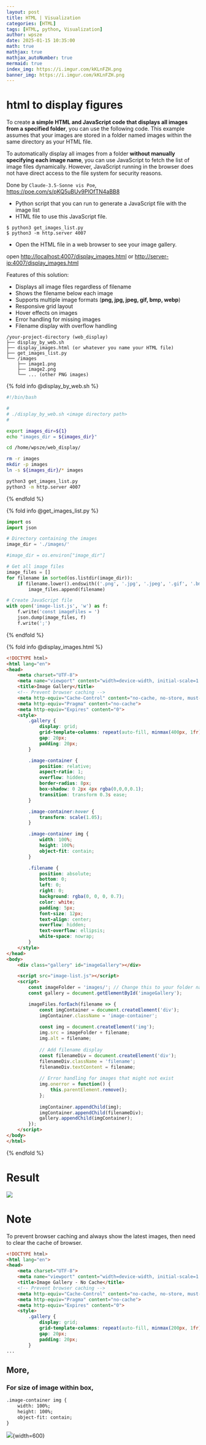 ```yaml
---
layout: post
title: HTML | Visualization
categories: [HTML]
tags: [HTML, python, Visualization]
author: wpsze
date: 2025-01-15 10:35:00
math: true
mathjax: true
mathjax_autoNumber: true
mermaid: true
index_img: https://i.imgur.com/kKLnFZH.png
banner_img: https://i.imgur.com/kKLnFZH.png
---
```


# html to display figures

To create **a simple HTML and JavaScript code that displays all images from a specified folder**, you can use the following code. This example assumes that your images are stored in a folder named images within the same directory as your HTML file.

To automatically display all images from a folder **without manually specifying each image name**, you can use JavaScript to fetch the list of image files dynamically. However, JavaScript running in the browser does not have direct access to the file system for security reasons.

Done by `Claude-3.5-Sonne vis Poe`, <https://poe.com/s/pKQ5uBUv9PlOfTN4aBB8>

- Python script that you can run to generate a JavaScript file with the image list
- HTML file to use this JavaScript file.

```console
$ python3 get_images_list.py 
$ python3 -m http.server 4007
```

- Open the HTML file in a web browser to see your image gallery.

open <http://localhost:4007/display_images.html> or <http://server-ip:4007/display_images.html>

Features of this solution:

- Displays all image files regardless of filename
- Shows the filename below each image
- Supports multiple image formats (**png, jpg, jpeg, gif, bmp, webp**)
- Responsive grid layout
- Hover effects on images
- Error handling for missing images
- Filename display with overflow handling

```console
/your-project-directory (web_display)
├── display_by_web.sh
├── display_images.html (or whatever you name your HTML file)
├── get_images_list.py
└── /images
    ├── image1.png
    ├── image2.png
    └── ... (other PNG images)
```

{% fold info @display_by_web.sh %}
```sh
#!/bin/bash

# 
# ./display_by_web.sh <image directory path>
# 

export images_dir=${1}
echo "images_dir = ${images_dir}"

cd /home/wpsze/web_display/ 

rm -r images
mkdir -p images
ln -s ${images_dir}/* images

python3 get_images_list.py
python3 -m http.server 4007
```
{% endfold %}

{% fold info @get_images_list.py %}
```python
import os
import json

# Directory containing the images
image_dir = './images/'

#image_dir = os.environ["image_dir"]

# Get all image files
image_files = []
for filename in sorted(os.listdir(image_dir)):
    if filename.lower().endswith(('.png', '.jpg', '.jpeg', '.gif', '.bmp', '.webp')):
        image_files.append(filename)

# Create JavaScript file
with open('image-list.js', 'w') as f:
    f.write('const imageFiles = ')
    json.dump(image_files, f)
    f.write(';')
```
{% endfold %}

{% fold info @display_images.html %}
```html
<!DOCTYPE html>
<html lang="en">
<head>
    <meta charset="UTF-8">
    <meta name="viewport" content="width=device-width, initial-scale=1.0">
    <title>Image Gallery</title>
    <!-- Prevent browser caching -->
    <meta http-equiv="Cache-Control" content="no-cache, no-store, must-revalidate">
    <meta http-equiv="Pragma" content="no-cache">
    <meta http-equiv="Expires" content="0">
    <style>
        .gallery {
            display: grid;
            grid-template-columns: repeat(auto-fill, minmax(400px, 1fr));
            gap: 20px;
            padding: 20px;
        }

        .image-container {
            position: relative;
            aspect-ratio: 1;
            overflow: hidden;
            border-radius: 8px;
            box-shadow: 0 2px 4px rgba(0,0,0,0.1);
            transition: transform 0.3s ease;
        }

        .image-container:hover {
            transform: scale(1.05);
        }

        .image-container img {
            width: 100%;
            height: 100%;
            object-fit: contain;
        }

        .filename {
            position: absolute;
            bottom: 0;
            left: 0;
            right: 0;
            background: rgba(0, 0, 0, 0.7);
            color: white;
            padding: 5px;
            font-size: 12px;
            text-align: center;
            overflow: hidden;
            text-overflow: ellipsis;
            white-space: nowrap;
        }
    </style>
</head>
<body>
    <div class="gallery" id="imageGallery"></div>

    <script src="image-list.js"></script>
    <script>
        const imageFolder = 'images/'; // Change this to your folder name
        const gallery = document.getElementById('imageGallery');

        imageFiles.forEach(filename => {
            const imgContainer = document.createElement('div');
            imgContainer.className = 'image-container';
            
            const img = document.createElement('img');
            img.src = imageFolder + filename;
            img.alt = filename;
            
            // Add filename display
            const filenameDiv = document.createElement('div');
            filenameDiv.className = 'filename';
            filenameDiv.textContent = filename;
            
            // Error handling for images that might not exist
            img.onerror = function() {
                this.parentElement.remove();
            };
            
            imgContainer.appendChild(img);
            imgContainer.appendChild(filenameDiv);
            gallery.appendChild(imgContainer);
        });
    </script>
</body>
</html>
```
{% endfold %}

# Result

![](https://i.imgur.com/kKLnFZH.png)

# Note

To prevent browser caching and always show the latest images, then need to clear the cache of browser.

```html
<!DOCTYPE html>
<html lang="en">
<head>
    <meta charset="UTF-8">
    <meta name="viewport" content="width=device-width, initial-scale=1.0">
    <title>Image Gallery - No Cache</title>
    <!-- Prevent browser caching -->
    <meta http-equiv="Cache-Control" content="no-cache, no-store, must-revalidate">
    <meta http-equiv="Pragma" content="no-cache">
    <meta http-equiv="Expires" content="0">
    <style>
        .gallery {
            display: grid;
            grid-template-columns: repeat(auto-fill, minmax(200px, 1fr));
            gap: 20px;
            padding: 20px;
        }
...
```

## More,

### For size of image within box,

```html
.image-container img {
    width: 100%;
    height: 100%;
    object-fit: contain;
}
```

![](https://i.imgur.com/pymFB2Y.png){width=600}